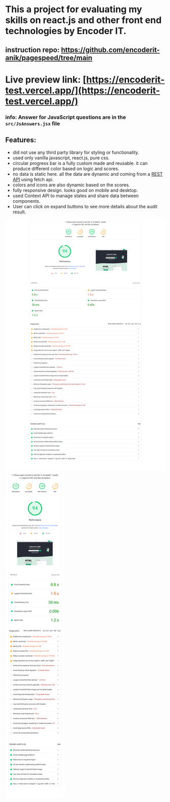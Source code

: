 # This a project for evaluating my skills on react.js and other front end technologies by Encoder IT. 

## instruction repo: https://github.com/encoderit-anik/pagespeed/tree/main 
# Live preview link: [https://encoderit-test.vercel.app/](https://encoderit-test.vercel.app/)

### info: Answer for JavaScript questions are in the `src/JsAnswers.jsx` file

## Features: 
- did not use any third party library for styling or functionality. 
- used only vanilla javascript, react.js, pure css. 
- circular progress bar is a fully custom made and reusable. it can produce different color based on logic and scores.  
- no data is static here. all the data are dynamic and coming from a [REST API](https://raw.githubusercontent.com/encoderit-anik/pagespeed/main/w3.json) using fetch api. 
- colors and icons are also dynamic based on the scores.
- fully responsive design. looks good on mobile and desktop.
- used Context API to manage states and share data between components.
- User can click on expand buttons to see more details about the audit result. 

![Screenshot](screenshot_desktop.png) ![Screenshot](screenshot_mobile.png)